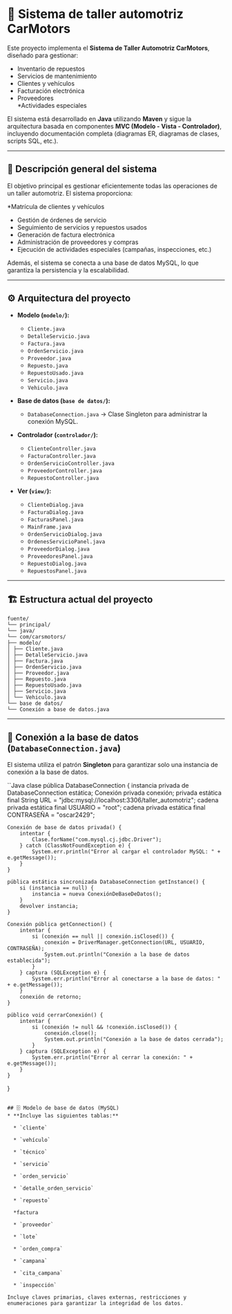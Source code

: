 # 🚗 Sistema de taller automotriz CarMotors

Este proyecto implementa el **Sistema de Taller Automotriz CarMotors**, diseñado para gestionar:

* Inventario de repuestos  
* Servicios de mantenimiento  
* Clientes y vehículos  
* Facturación electrónica  
* Proveedores  
*Actividades especiales

El sistema está desarrollado en **Java** utilizando **Maven** y sigue la arquitectura basada en componentes **MVC (Modelo - Vista - Controlador)**, incluyendo documentación completa (diagramas ER, diagramas de clases, scripts SQL, etc.).

---

## 📑 Descripción general del sistema

El objetivo principal es gestionar eficientemente todas las operaciones de un taller automotriz. El sistema proporciona:

*Matrícula de clientes y vehículos  
* Gestión de órdenes de servicio  
* Seguimiento de servicios y repuestos usados  
* Generación de factura electrónica  
* Administración de proveedores y compras  
* Ejecución de actividades especiales (campañas, inspecciones, etc.)

Además, el sistema se conecta a una base de datos MySQL, lo que garantiza la persistencia y la escalabilidad.

---

## ⚙️ Arquitectura del proyecto

* **Modelo (`modelo/`):**
  * `Cliente.java`
  * `DetalleServicio.java`
  * `Factura.java`
  * `OrdenServicio.java`
  * `Proveedor.java`
  * `Repuesto.java`
  * `RepuestoUsado.java`
  * `Servicio.java`
  * `Vehiculo.java`

* **Base de datos (`base de datos/`):**
  * `DatabaseConnection.java` → Clase Singleton para administrar la conexión MySQL.

* **Controlador (`controlador/`):**
  * `ClienteController.java`
  * `FacturaController.java`
  * `OrdenServicioController.java`
  * `ProveedorController.java`
  * `RepuestoController.java`

* **Ver (`view/`):**
  * `ClienteDialog.java`
  * `FacturaDialog.java`
  * `FacturasPanel.java`
  * `MainFrame.java`
  * `OrdenServicioDialog.java`
  * `OrdenesServicioPanel.java`
  * `ProveedorDialog.java`
  * `ProveedoresPanel.java`
  * `RepuestoDialog.java`
  * `RepuestosPanel.java`

---

## 🏗️ Estructura actual del proyecto

```
fuente/
└── principal/
└── java/
└── com/carsmotors/
├── modelo/
│ ├── Cliente.java
│ ├── DetalleServicio.java
│ ├── Factura.java
│ ├── OrdenServicio.java
│ ├── Proveedor.java
│ ├── Repuesto.java
│ ├── RepuestoUsado.java
│ ├── Servicio.java
│ └── Vehiculo.java
└── base de datos/
└── Conexión a base de datos.java
```

---

## 🔌 Conexión a la base de datos (`DatabaseConnection.java`)

El sistema utiliza el patrón **Singleton** para garantizar solo una instancia de conexión a la base de datos.

``Java
clase pública DatabaseConnection {
    instancia privada de DatabaseConnection estática;
    Conexión privada conexión;
    privada estática final String URL = "jdbc:mysql://localhost:3306/taller_automotriz";
    cadena privada estática final USUARIO = "root";
    cadena privada estática final CONTRASEÑA = "oscar2429";

    Conexión de base de datos privada() {
        intentar {
            Clase.forName("com.mysql.cj.jdbc.Driver");
        } catch (ClassNotFoundException e) {
            System.err.println("Error al cargar el controlador MySQL: " + e.getMessage());
        }
    }

    pública estática sincronizada DatabaseConnection getInstance() {
        si (instancia == null) {
            instancia = nueva ConexiónDeBaseDeDatos();
        }
        devolver instancia;
    }

    Conexión pública getConnection() {
        intentar {
            si (conexión == null || conexión.isClosed()) {
                conexión = DriverManager.getConnection(URL, USUARIO, CONTRASEÑA);
                System.out.println("Conexión a la base de datos establecida");
            }
        } captura (SQLException e) {
            System.err.println("Error al conectarse a la base de datos: " + e.getMessage());
        }
        conexión de retorno;
    }

    público void cerrarConexión() {
        intentar {
            si (conexión != null && !conexión.isClosed()) {
                conexión.close();
                System.out.println("Conexión a la base de datos cerrada");
            }
        } captura (SQLException e) {
            System.err.println("Error al cerrar la conexión: " + e.getMessage());
        }
    }
}
```

## 🗄️ Modelo de base de datos (MySQL)
* **Incluye las siguientes tablas:**

  * `cliente`
 
  * `vehículo`
 
  * `técnico`
 
  * `servicio`
 
  * `orden_servicio`
 
  * `detalle_orden_servicio`
 
  * `repuesto`
 
  *factura
 
  * `proveedor`
 
  * `lote`
 
  * `orden_compra`
 
  * `campana`
 
  * `cita_campana`
 
  * `inspección`

Incluye claves primarias, claves externas, restricciones y enumeraciones para garantizar la integridad de los datos.


